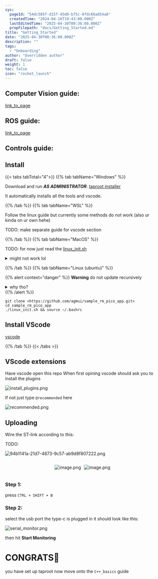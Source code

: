 ```yaml
---
sys:
  pageId: "54dc585f-d15f-45d0-b75c-8fdc66a854a8"
  createdTime: "2024-04-16T19:43:00.000Z"
  lastEditedTime: "2025-04-30T00:36:00.000Z"
  propFilepath: "docs/Getting_Started.md"
title: "Getting_Started"
date: "2025-04-30T00:36:00.000Z"
description: ""
tags:
  - "Onboarding"
author: "Overridden author"
draft: false
weight: 1
toc: false
icon: "rocket_launch"
---
```


## Computer Vision guide:

[link_to_page](86d45bc0-388b-4d26-8848-44f255f73d0e)

## ROS guide:

[link_to_page](3c76c1de-ec8f-46d6-8b0a-294005edc2d5)

## Controls guide:

## Install

{{< tabs tabTotal="4">}}
{{% tab tabName="Windows" %}}

Download and run _**AS ADMINISTRATOR**_: [taproot installer](https://github.com/Thornbots/TeachingFreshies/releases/tag/1.0)

It automatically installs all the tools and vscode.

{{% /tab %}}
{{% tab tabName="WSL" %}}

Follow the linux guide but currently some methods do not work (also ur kinda on ur own hehe)

TODO: make separate guide for vscode section

{{% /tab %}}
{{% tab tabName="MacOS" %}}

TODO: for now just read the [linux_init.sh](https://github.com/agmui/sample_rm_pico_app/blob/main/linux_init.sh)

<details>
<summary>might not work lol</summary>

`brew install libusb pkg-config`

Next install: [vscode](https://code.visualstudio.com/Download)

</details>

{{% /tab %}}
{{% tab tabName="Linux (ubuntu)" %}}

{{% alert context="danger" %}}
**Warning** do not update recursively
<details>
<summary>why tho?</summary>
There are some submodules that may go on for a while (like tinyusb) and I highly
recommend you don't need to get them.
If you want to see what submodules I update just look in `linux_init.sh`
</details>
{{% /alert %}}

```shell
git clone <https://github.com/agmui/sample_rm_pico_app.git>
cd sample_rm_pico_app
./linux_init.sh && source ~/.bashrc
```

## Install VScode

[vscode](https://code.visualstudio.com/Download)

{{% /tab %}}
{{< /tabs >}}

## VScode extensions

Have vscode open this repo
When first opining vscode should ask you to install the plugins

![install_plugins.png](https://prod-files-secure.s3.us-west-2.amazonaws.com/d518164a-d88e-44d1-a4ee-3adb3bd8bce0/89bd30f0-1825-4e77-867b-0a41ce370880/install_plugins.png?X-Amz-Algorithm=AWS4-HMAC-SHA256&X-Amz-Content-Sha256=UNSIGNED-PAYLOAD&X-Amz-Credential=ASIAZI2LB4662PHOKUKE%2F20250528%2Fus-west-2%2Fs3%2Faws4_request&X-Amz-Date=20250528T150808Z&X-Amz-Expires=3600&X-Amz-Security-Token=IQoJb3JpZ2luX2VjEK%2F%2F%2F%2F%2F%2F%2F%2F%2F%2F%2FwEaCXVzLXdlc3QtMiJIMEYCIQCQjTUQtrFlPIdh2S48pSZN3eOq6WjC0s%2F6T4hFJbNHFAIhANdhr00xciiGVM2sD%2Fi%2BNRb3cPy74HRAlK24ApFnxQr8Kv8DCHgQABoMNjM3NDIzMTgzODA1IgwEisTAF6peaYqgeJ4q3AOJRYzdX3kceB4wW73TvGR8WJQfilPfdd%2Fynkfg3edDjWfOREwZC93KOQk96ElafMpbzbqwyXsv4EIgGHu3ULEWtDI7Dphxs0ZglV1ncenkguYXphprDXcxsmGsum2wazTUBBdNXl7DPIT53y7IVtokB7sszv6xI4xX%2BZTRlAM9rqNaH5qT1KbIeX51xVohbXeXIvqLPSA8ztBl5IqmwZP42V1jDnUOXo%2Fg5F6A0z4NQvkxmprxd7OduGrIuJ0e7IY5%2B4kkZg2rlhcQZkQByG4N%2FnuN%2FvQo%2FpAuTyyHlMEl9riNJ1Jp2UtBJXT3yIvuG2nQiIvywB0WBTkb6k9lcnoSjyNjh1SVNcfSPrjU6LvcCeeq7E4P1gA2laQrlHq%2F1lpnbvE%2BwK1Fj544wTTDAbKVKMOK%2BFoh5Iv2zEKAxcN4vxbUD6uZNbFKXDD5btXr6kLy%2FSVCV1kqeDKtxApXtjD7S1jKohiZT3KVwCHB1pLyP%2BaVbcscFYoxniPHBE1jvRHMrGL%2BGPDymiON2UdfYRMoEdsJOzbd6C4kyenzVfzsJgjJFZzJE%2BDoTscfnpRlXIc0AmgbJwXEVScltkqQFkaAoZVaDsXL%2FdahQo4anCt36TdwCqoMRtFixXPvPjDdxdzBBjqkAWyDDXftL8IWP1M7UmcfxSDcK16vYtxh38qqhMbNmQ6sZTiuicuZfqmNFZUn0WVb5CdHdaUqd5ioMsoPjQrovFlK4dazS8XlAM82cioFC0HO6h%2Bt5lD3sWr7U3QjDS1dQspVFN%2BL%2BTr9DNf3spkmIMn1FQ9KA52oy08W5yv3PyiYswDJM%2FVcDsfRI4HJYFFe5CM%2Fp8UjN3AXWx8BhwqxqfgzfNpE&X-Amz-Signature=ed53545ad33207e65392ad5217cc374c93ac790b1c230c5e649084a5dcd2995d&X-Amz-SignedHeaders=host&x-id=GetObject)

If not just type `@recommended` here  

![recommended.png](https://prod-files-secure.s3.us-west-2.amazonaws.com/d518164a-d88e-44d1-a4ee-3adb3bd8bce0/61e661e9-5d85-4dfc-be0d-8d2097a5e793/recommended.png?X-Amz-Algorithm=AWS4-HMAC-SHA256&X-Amz-Content-Sha256=UNSIGNED-PAYLOAD&X-Amz-Credential=ASIAZI2LB4662PHOKUKE%2F20250528%2Fus-west-2%2Fs3%2Faws4_request&X-Amz-Date=20250528T150808Z&X-Amz-Expires=3600&X-Amz-Security-Token=IQoJb3JpZ2luX2VjEK%2F%2F%2F%2F%2F%2F%2F%2F%2F%2F%2FwEaCXVzLXdlc3QtMiJIMEYCIQCQjTUQtrFlPIdh2S48pSZN3eOq6WjC0s%2F6T4hFJbNHFAIhANdhr00xciiGVM2sD%2Fi%2BNRb3cPy74HRAlK24ApFnxQr8Kv8DCHgQABoMNjM3NDIzMTgzODA1IgwEisTAF6peaYqgeJ4q3AOJRYzdX3kceB4wW73TvGR8WJQfilPfdd%2Fynkfg3edDjWfOREwZC93KOQk96ElafMpbzbqwyXsv4EIgGHu3ULEWtDI7Dphxs0ZglV1ncenkguYXphprDXcxsmGsum2wazTUBBdNXl7DPIT53y7IVtokB7sszv6xI4xX%2BZTRlAM9rqNaH5qT1KbIeX51xVohbXeXIvqLPSA8ztBl5IqmwZP42V1jDnUOXo%2Fg5F6A0z4NQvkxmprxd7OduGrIuJ0e7IY5%2B4kkZg2rlhcQZkQByG4N%2FnuN%2FvQo%2FpAuTyyHlMEl9riNJ1Jp2UtBJXT3yIvuG2nQiIvywB0WBTkb6k9lcnoSjyNjh1SVNcfSPrjU6LvcCeeq7E4P1gA2laQrlHq%2F1lpnbvE%2BwK1Fj544wTTDAbKVKMOK%2BFoh5Iv2zEKAxcN4vxbUD6uZNbFKXDD5btXr6kLy%2FSVCV1kqeDKtxApXtjD7S1jKohiZT3KVwCHB1pLyP%2BaVbcscFYoxniPHBE1jvRHMrGL%2BGPDymiON2UdfYRMoEdsJOzbd6C4kyenzVfzsJgjJFZzJE%2BDoTscfnpRlXIc0AmgbJwXEVScltkqQFkaAoZVaDsXL%2FdahQo4anCt36TdwCqoMRtFixXPvPjDdxdzBBjqkAWyDDXftL8IWP1M7UmcfxSDcK16vYtxh38qqhMbNmQ6sZTiuicuZfqmNFZUn0WVb5CdHdaUqd5ioMsoPjQrovFlK4dazS8XlAM82cioFC0HO6h%2Bt5lD3sWr7U3QjDS1dQspVFN%2BL%2BTr9DNf3spkmIMn1FQ9KA52oy08W5yv3PyiYswDJM%2FVcDsfRI4HJYFFe5CM%2Fp8UjN3AXWx8BhwqxqfgzfNpE&X-Amz-Signature=c0e54fcb2bba4feb7806c029201c88aca948dec2f7d96ad2fa0e1a614dba72b7&X-Amz-SignedHeaders=host&x-id=GetObject)

## Uploading

Wire the ST-link according to this:

TODO:

![94b1141a-21d7-4873-9c57-ab9d8f807222.png](https://prod-files-secure.s3.us-west-2.amazonaws.com/d518164a-d88e-44d1-a4ee-3adb3bd8bce0/e5fad17d-ab82-4300-9f4c-505ab4b1202c/94b1141a-21d7-4873-9c57-ab9d8f807222.png?X-Amz-Algorithm=AWS4-HMAC-SHA256&X-Amz-Content-Sha256=UNSIGNED-PAYLOAD&X-Amz-Credential=ASIAZI2LB4662PHOKUKE%2F20250528%2Fus-west-2%2Fs3%2Faws4_request&X-Amz-Date=20250528T150808Z&X-Amz-Expires=3600&X-Amz-Security-Token=IQoJb3JpZ2luX2VjEK%2F%2F%2F%2F%2F%2F%2F%2F%2F%2F%2FwEaCXVzLXdlc3QtMiJIMEYCIQCQjTUQtrFlPIdh2S48pSZN3eOq6WjC0s%2F6T4hFJbNHFAIhANdhr00xciiGVM2sD%2Fi%2BNRb3cPy74HRAlK24ApFnxQr8Kv8DCHgQABoMNjM3NDIzMTgzODA1IgwEisTAF6peaYqgeJ4q3AOJRYzdX3kceB4wW73TvGR8WJQfilPfdd%2Fynkfg3edDjWfOREwZC93KOQk96ElafMpbzbqwyXsv4EIgGHu3ULEWtDI7Dphxs0ZglV1ncenkguYXphprDXcxsmGsum2wazTUBBdNXl7DPIT53y7IVtokB7sszv6xI4xX%2BZTRlAM9rqNaH5qT1KbIeX51xVohbXeXIvqLPSA8ztBl5IqmwZP42V1jDnUOXo%2Fg5F6A0z4NQvkxmprxd7OduGrIuJ0e7IY5%2B4kkZg2rlhcQZkQByG4N%2FnuN%2FvQo%2FpAuTyyHlMEl9riNJ1Jp2UtBJXT3yIvuG2nQiIvywB0WBTkb6k9lcnoSjyNjh1SVNcfSPrjU6LvcCeeq7E4P1gA2laQrlHq%2F1lpnbvE%2BwK1Fj544wTTDAbKVKMOK%2BFoh5Iv2zEKAxcN4vxbUD6uZNbFKXDD5btXr6kLy%2FSVCV1kqeDKtxApXtjD7S1jKohiZT3KVwCHB1pLyP%2BaVbcscFYoxniPHBE1jvRHMrGL%2BGPDymiON2UdfYRMoEdsJOzbd6C4kyenzVfzsJgjJFZzJE%2BDoTscfnpRlXIc0AmgbJwXEVScltkqQFkaAoZVaDsXL%2FdahQo4anCt36TdwCqoMRtFixXPvPjDdxdzBBjqkAWyDDXftL8IWP1M7UmcfxSDcK16vYtxh38qqhMbNmQ6sZTiuicuZfqmNFZUn0WVb5CdHdaUqd5ioMsoPjQrovFlK4dazS8XlAM82cioFC0HO6h%2Bt5lD3sWr7U3QjDS1dQspVFN%2BL%2BTr9DNf3spkmIMn1FQ9KA52oy08W5yv3PyiYswDJM%2FVcDsfRI4HJYFFe5CM%2Fp8UjN3AXWx8BhwqxqfgzfNpE&X-Amz-Signature=ed3afca51fdaa056ab4464534320f63a29205b48a4e908e8fbaa339de6449d9b&X-Amz-SignedHeaders=host&x-id=GetObject)

<div style="display: flex;flex-direction: row; column-gap:10px; max-width: 630px;justify-content: center;">
<div>

![image.png](https://prod-files-secure.s3.us-west-2.amazonaws.com/d518164a-d88e-44d1-a4ee-3adb3bd8bce0/210ecb78-1116-4d7b-b9b7-2292f66fa2c2/image.png?X-Amz-Algorithm=AWS4-HMAC-SHA256&X-Amz-Content-Sha256=UNSIGNED-PAYLOAD&X-Amz-Credential=ASIAZI2LB4662ROIXUGX%2F20250528%2Fus-west-2%2Fs3%2Faws4_request&X-Amz-Date=20250528T150810Z&X-Amz-Expires=3600&X-Amz-Security-Token=IQoJb3JpZ2luX2VjEK%2F%2F%2F%2F%2F%2F%2F%2F%2F%2F%2FwEaCXVzLXdlc3QtMiJHMEUCIQCp8uwRCHJR1D8WwWQ6yexkucN2icp%2B2MBeAUOcnaBBaAIgDL2s%2BYrvBFN9nfTQduQK%2FyDVIVeNrXWNlDcdH4T7ljsq%2FwMIeBAAGgw2Mzc0MjMxODM4MDUiDDaNEMuSUGXtWaKeQircA9Tq%2Fe54ZDH3rX7blJvLQuyXW8tvrBWmOfEl23K%2BfqsIjP7F%2FQ%2FfTjKcpI4jnypceEZFLfZDJB4oLndO6x6Z4bvgCRo0%2BLHJrNHz%2BQ0jmcZy0Z%2Bbbx7bDxi8HutBvnGd2PVdzLw2Tr2xDm6weHps7KcG%2FZagbNzRePsnJITqBsOzfAzcNT7I9ykZAWWMhFmjheOYRYaN2KoOBwN3xarI%2B2UvPIu0L1jVLvi8j6I3le5EGxqetWTahAY8MzbOgssMdLJbN3N4z4HO7IYgqWwFR8VZZEdjwOD1tQU%2B9GCjvjTepA9S4EGha8ZrA73OwCsnv7meo0VzcJeVbzbqoz8Kqy3XlCv%2BnaxwgElSITgsKpJIHl9ZW%2BjMkAnmvs9%2Bqr5Gaa60TB%2FoJEV3dVoUvA5HeuqM0ymCqpCoYSRjYhUg4BjyRJwtw6bSrdhp34VX7TxNQXy11NQc6PuK%2BbKZMZ2j2ZGgqtTsEur9HgvJ6x%2BzQvnmpxqpFCa6JAwFtXTXe1iujUoGMuwE5I5Hd35lCUgLWT1QCuMOCrcT8uwWL5xGfW49k8zy35zoyYmFKwLgzED30bXFXtqI4gZ2ADVLIbLTOElrCZVLurqJk%2BalXcjEEbhSFYAozysoqHb%2FjdxMMIbG3MEGOqUBJ83XZZaByX6kTIVG2U1hwiEYHOxe9CfNfJOpjKrhfgFFPraY3jIlmecN%2BFFaI4iOJjao87IBt0APsudd9ltxkf0bqkBZKDROUEp9ahZaCDKji0rummJB8BTSTDsX2kUdR9RwzA1%2B%2B1N1MNGiZjTAW7e%2BKTxPRaWaQZlQFTUtMea0fAGJCaxSAigGf35GbUx2r71HYB2cZdH7tChUyUCJxe7F9qql&X-Amz-Signature=3dcff3b7edca698c6623f9ecbe2e0b8a1406e83b240ac1281481f2fa7ce11cc0&X-Amz-SignedHeaders=host&x-id=GetObject)

</div>
<div>

![image.png](https://prod-files-secure.s3.us-west-2.amazonaws.com/d518164a-d88e-44d1-a4ee-3adb3bd8bce0/33a0fd0f-8ca6-4a86-8e09-26e95ded1fff/image.png?X-Amz-Algorithm=AWS4-HMAC-SHA256&X-Amz-Content-Sha256=UNSIGNED-PAYLOAD&X-Amz-Credential=ASIAZI2LB466RKWFLCJ5%2F20250528%2Fus-west-2%2Fs3%2Faws4_request&X-Amz-Date=20250528T150812Z&X-Amz-Expires=3600&X-Amz-Security-Token=IQoJb3JpZ2luX2VjEK%2F%2F%2F%2F%2F%2F%2F%2F%2F%2F%2FwEaCXVzLXdlc3QtMiJHMEUCIQC0Iy9wN19d0tSjRSgqohvzjarx2zhKArl%2BA7pTkcEBJQIgMjd77Q3hZchvAeJj2IzOxm5vrqxm1JQ%2FjAJdn4e3Nqsq%2FwMIeBAAGgw2Mzc0MjMxODM4MDUiDC%2FgMKcetH%2Bz14A5YyrcA7%2FVOZbne9uQ53cqgcgnjxFldTtxDZRc1PU9iNvzMwa%2BU2dO0pIINzV3FQDovuBYpHtlPxE7BZh9E%2Bo5ygreN7c5q9%2BcgGEagEtv0Dp5N0AV%2BmdbQ9jahNv%2Bjb71zzSxnqdUGi7%2FPURz0Tn3aFptM1G%2FEIQnWi%2F5eV92J38sAfpbCrHcHrb1KhHhcLA57AZb9m%2Bi4gxc7B2kAUY%2B2TknE2ceTX%2BUj1Xbsmwhm8lrjdPZAhP%2FDKOVINnaq%2B4RwUr02vOO7JW5uop7H0z9Mpe2dbfrT0J81jQT75i412EMzpCeRFL28M1VNZPRW6suhqWYDb8IZMKte5I%2BEQQDLcpAkvtRp%2BUzwuRWfoo6gGrxaPGeeB0Z1Bju0mnf91N4e6QTuEX78BvzKKczwb%2FzpT%2BEbj1f%2Bx8z%2B2DHQc%2B60jarIWwa%2BFa9lSEoNiC%2F1J5aUudb3sB9Bq7n14WiujXw5GdpX5ItQXdeRbXRbKCneNiJvu25pmHfMlszsRrUurk8jJp3lVm0%2Fg0tR38Oo56zwmQa96ojqCn47whaHSpsdDEU03BtZsTxQR%2F4oyHig7lvVqk%2BVcKLWsGX6mAMwwDHmjBaxk3mTlgUAyuI%2BoTxGhnTycG%2FPbGDH35Cp%2BSUNbuzMI7G3MEGOqUB3Wd3h9yZuD%2B4sj3LbKW6GRsOJ8eP7vmwy2S4VTHzZUC8N2a9o0vDZ%2BTA2KCzdegqJA9AU6yDRgVqH%2B2ceiXyZEL3OPI0YeCuF8nWnF3hVZXl7bAQBMsDlogT0vDa0hNmY8Zv1A8%2B7IgkKW3EssrZxd28MKmdJ2mLPWpIOj%2F0emzAargi82h8pUTZ3PaQTO%2Fa88E52VJIilvc4EphNe5k7nLb5C9w&X-Amz-Signature=4515a3e35daad19c0fcf8195a9568ead0f724936e369f03d3664c80b8aa2aee9&X-Amz-SignedHeaders=host&x-id=GetObject)

</div>
</div>

### Step 1:

press `CTRL + SHIFT + B`

### Step 2:

select the usb port the type-c is plugged in it should look like this:

![serial_monitor.png](https://prod-files-secure.s3.us-west-2.amazonaws.com/d518164a-d88e-44d1-a4ee-3adb3bd8bce0/f03f4774-05d4-4393-b6a0-d5efb6d315ab/serial_monitor.png?X-Amz-Algorithm=AWS4-HMAC-SHA256&X-Amz-Content-Sha256=UNSIGNED-PAYLOAD&X-Amz-Credential=ASIAZI2LB4662PHOKUKE%2F20250528%2Fus-west-2%2Fs3%2Faws4_request&X-Amz-Date=20250528T150808Z&X-Amz-Expires=3600&X-Amz-Security-Token=IQoJb3JpZ2luX2VjEK%2F%2F%2F%2F%2F%2F%2F%2F%2F%2F%2FwEaCXVzLXdlc3QtMiJIMEYCIQCQjTUQtrFlPIdh2S48pSZN3eOq6WjC0s%2F6T4hFJbNHFAIhANdhr00xciiGVM2sD%2Fi%2BNRb3cPy74HRAlK24ApFnxQr8Kv8DCHgQABoMNjM3NDIzMTgzODA1IgwEisTAF6peaYqgeJ4q3AOJRYzdX3kceB4wW73TvGR8WJQfilPfdd%2Fynkfg3edDjWfOREwZC93KOQk96ElafMpbzbqwyXsv4EIgGHu3ULEWtDI7Dphxs0ZglV1ncenkguYXphprDXcxsmGsum2wazTUBBdNXl7DPIT53y7IVtokB7sszv6xI4xX%2BZTRlAM9rqNaH5qT1KbIeX51xVohbXeXIvqLPSA8ztBl5IqmwZP42V1jDnUOXo%2Fg5F6A0z4NQvkxmprxd7OduGrIuJ0e7IY5%2B4kkZg2rlhcQZkQByG4N%2FnuN%2FvQo%2FpAuTyyHlMEl9riNJ1Jp2UtBJXT3yIvuG2nQiIvywB0WBTkb6k9lcnoSjyNjh1SVNcfSPrjU6LvcCeeq7E4P1gA2laQrlHq%2F1lpnbvE%2BwK1Fj544wTTDAbKVKMOK%2BFoh5Iv2zEKAxcN4vxbUD6uZNbFKXDD5btXr6kLy%2FSVCV1kqeDKtxApXtjD7S1jKohiZT3KVwCHB1pLyP%2BaVbcscFYoxniPHBE1jvRHMrGL%2BGPDymiON2UdfYRMoEdsJOzbd6C4kyenzVfzsJgjJFZzJE%2BDoTscfnpRlXIc0AmgbJwXEVScltkqQFkaAoZVaDsXL%2FdahQo4anCt36TdwCqoMRtFixXPvPjDdxdzBBjqkAWyDDXftL8IWP1M7UmcfxSDcK16vYtxh38qqhMbNmQ6sZTiuicuZfqmNFZUn0WVb5CdHdaUqd5ioMsoPjQrovFlK4dazS8XlAM82cioFC0HO6h%2Bt5lD3sWr7U3QjDS1dQspVFN%2BL%2BTr9DNf3spkmIMn1FQ9KA52oy08W5yv3PyiYswDJM%2FVcDsfRI4HJYFFe5CM%2Fp8UjN3AXWx8BhwqxqfgzfNpE&X-Amz-Signature=c7a12d2b629313f0a07123e793cad8f18d2c753794e1188c54c0e320b8c37eab&X-Amz-SignedHeaders=host&x-id=GetObject)

then hit **Start Monitoring**

# CONGRATS🎉

you have set up taproot now move onto the `C++_basics` guide
